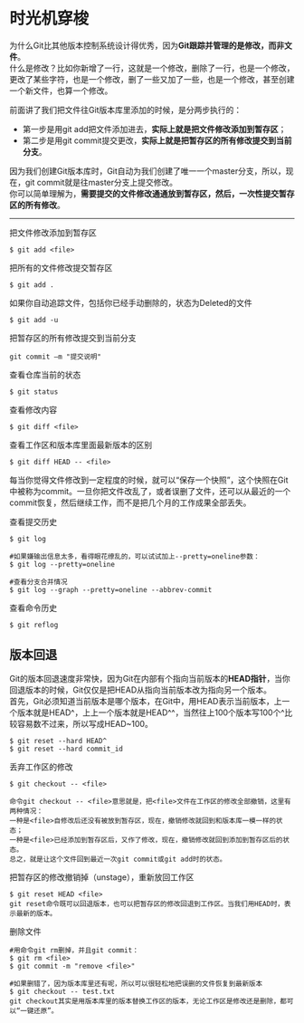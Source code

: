 # 时光机穿梭

为什么Git比其他版本控制系统设计得优秀，因为**Git跟踪并管理的是修改，而非文件**。  
什么是修改？比如你新增了一行，这就是一个修改，删除了一行，也是一个修改，更改了某些字符，也是一个修改，删了一些又加了一些，也是一个修改，甚至创建一个新文件，也算一个修改。

前面讲了我们把文件往Git版本库里添加的时候，是分两步执行的：

* 第一步是用git add把文件添加进去，**实际上就是把文件修改添加到暂存区**；
* 第二步是用git commit提交更改，**实际上就是把暂存区的所有修改提交到当前分支**。

因为我们创建Git版本库时，Git自动为我们创建了唯一一个master分支，所以，现在，git commit就是往master分支上提交修改。  
你可以简单理解为，**需要提交的文件修改通通放到暂存区，然后，一次性提交暂存区的所有修改**。

***

把文件修改添加到暂存区

	$ git add <file>

把所有的文件修改提交暂存区

	$ git add .

如果你自动追踪文件，包括你已经手动删除的，状态为Deleted的文件

	$ git add -u

把暂存区的所有修改提交到当前分支

	git commit –m "提交说明"

查看仓库当前的状态

	$ git status
	
查看修改内容

	$ git diff <file>

查看工作区和版本库里面最新版本的区别

	$ git diff HEAD -- <file>

每当你觉得文件修改到一定程度的时候，就可以“保存一个快照”，这个快照在Git中被称为commit。一旦你把文件改乱了，或者误删了文件，还可以从最近的一个commit恢复，然后继续工作，而不是把几个月的工作成果全部丢失。

查看提交历史

	$ git log

	#如果嫌输出信息太多，看得眼花缭乱的，可以试试加上--pretty=oneline参数：
	$ git log --pretty=oneline
	
	#查看分支合并情况
	$ git log --graph --pretty=oneline --abbrev-commit
	
查看命令历史

	$ git reflog

## 版本回退

Git的版本回退速度非常快，因为Git在内部有个指向当前版本的**HEAD指针**，当你回退版本的时候，Git仅仅是把HEAD从指向当前版本改为指向另一个版本。  
首先，Git必须知道当前版本是哪个版本，在Git中，用HEAD表示当前版本，上一个版本就是HEAD^，上上一个版本就是HEAD^^，当然往上100个版本写100个^比较容易数不过来，所以写成HEAD~100。

	$ git reset --hard HEAD^
	$ git reset --hard commit_id

丢弃工作区的修改

	$ git checkout -- <file>

	命令git checkout -- <file>意思就是，把<file>文件在工作区的修改全部撤销，这里有两种情况：
	一种是<file>自修改后还没有被放到暂存区，现在，撤销修改就回到和版本库一模一样的状态；
	一种是<file>已经添加到暂存区后，又作了修改，现在，撤销修改就回到添加到暂存区后的状态。
	总之，就是让这个文件回到最近一次git commit或git add时的状态。

把暂存区的修改撤销掉（unstage），重新放回工作区

	$ git reset HEAD <file>
	git reset命令既可以回退版本，也可以把暂存区的修改回退到工作区。当我们用HEAD时，表示最新的版本。

删除文件

	#用命令git rm删掉，并且git commit：
	$ git rm <file>
	$ git commit -m "remove <file>"
	
	#如果删错了，因为版本库里还有呢，所以可以很轻松地把误删的文件恢复到最新版本
	$ git checkout -- test.txt
	git checkout其实是用版本库里的版本替换工作区的版本，无论工作区是修改还是删除，都可以“一键还原”。